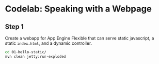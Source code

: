 # Codelab: Speaking with a Webpage

## Step 1

Create a webapp for App Engine Flexible that can serve static javascript, a
static `index.html`, and a dynamic controller.

```sh
cd 01-hello-static/
mvn clean jetty:run-exploded
```

